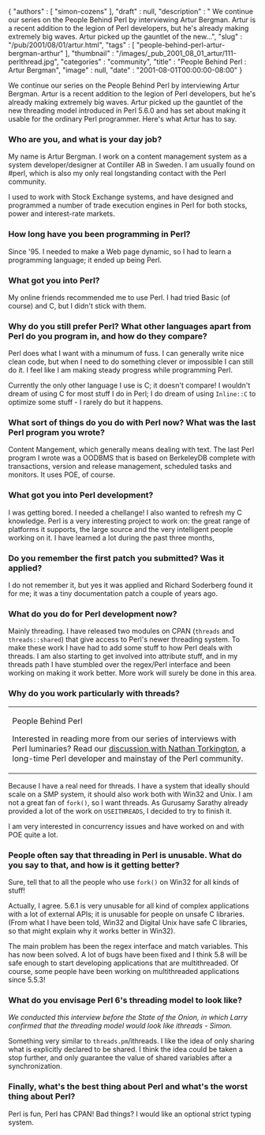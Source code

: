 {
   "authors" : [
      "simon-cozens"
   ],
   "draft" : null,
   "description" : " We continue our series on the People Behind Perl by interviewing Artur Bergman. Artur is a recent addition to the legion of Perl developers, but he's already making extremely big waves. Artur picked up the gauntlet of the new...",
   "slug" : "/pub/2001/08/01/artur.html",
   "tags" : [
      "people-behind-perl-artur-bergman-arthur"
   ],
   "thumbnail" : "/images/_pub_2001_08_01_artur/111-perlthread.jpg",
   "categories" : "community",
   "title" : "People Behind Perl : Artur Bergman",
   "image" : null,
   "date" : "2001-08-01T00:00:00-08:00"
}



We continue our series on the People Behind Perl by interviewing Artur Bergman. Artur is a recent addition to the legion of Perl developers, but he's already making extremely big waves. Artur picked up the gauntlet of the new threading model introduced in Perl 5.6.0 and has set about making it usable for the ordinary Perl programmer. Here's what Artur has to say.

### Who are you, and what is your day job?

My name is Artur Bergman. I work on a content management system as a system developer/designer at Contiller AB in Sweden. I am usually found on \#perl, which is also my only real longstanding contact with the Perl community.

I used to work with Stock Exchange systems, and have designed and programmed a number of trade execution engines in Perl for both stocks, power and interest-rate markets.

### How long have you been programming in Perl?

Since '95. I needed to make a Web page dynamic, so I had to learn a programming language; it ended up being Perl.

### What got you into Perl?

My online friends recommended me to use Perl. I had tried Basic (of course) and C, but I didn't stick with them.

### Why do you still prefer Perl? What other languages apart from Perl do you program in, and how do they compare?

Perl does what I want with a minumum of fuss. I can generally write nice clean code, but when I need to do something clever or impossible I can still do it. I feel like I am making steady progress while programming Perl.

Currently the only other language I use is C; it doesn't compare! I wouldn't dream of using C for most stuff I do in Perl; I do dream of using `Inline::C` to optimize some stuff - I rarely do but it happens.

### What sort of things do you do with Perl now? What was the last Perl program you wrote?

Content Mangement, which generally means dealing with text. The last Perl program I wrote was a OODBMS that is based on BerkeleyDB complete with transactions, version and release management, scheduled tasks and monitors. It uses POE, of course.

### What got you into Perl development?

I was getting bored. I needed a chellange! I also wanted to refresh my C knowledge. Perl is a very interesting project to work on: the great range of platforms it supports, the large source and the very intelligent people working on it. I have learned a lot during the past three months,

### Do you remember the first patch you submitted? Was it applied?

I do not remember it, but yes it was applied and Richard Soderberg found it for me; it was a tiny documentation patch a couple of years ago.

### What do you do for Perl development now?

Mainly threading. I have released two modules on CPAN (`threads` and `threads::shared`) that give access to Perl's newer threading system. To make these work I have had to add some stuff to how Perl deals with threads. I am also starting to get involved into attribute stuff, and in my threads path I have stumbled over the regex/Perl interface and been working on making it work better. More work will surely be done in this area.

### Why do you work particularly with threads?

<table>
<colgroup>
<col width="100%" />
</colgroup>
<tbody>
<tr class="odd">
<td><p>People Behind Perl</p>
<p>Interested in reading more from our series of interviews with Perl luminaries? Read our <a href="/pub/2001/07/03/nat.html">discussion with Nathan Torkington</a>, a long-time Perl developer and mainstay of the Perl community.</p></td>
</tr>
</tbody>
</table>

Because I have a real need for threads. I have a system that ideally should scale on a SMP system, it should also work both with Win32 and Unix. I am not a great fan of `fork()`, so I want threads. As Gurusamy Sarathy already provided a lot of the work on `USEITHREADS`, I decided to try to finish it.

I am very interested in concurrency issues and have worked on and with POE quite a lot.

### People often say that threading in Perl is unusable. What do you say to that, and how is it getting better?

Sure, tell that to all the people who use `fork()` on Win32 for all kinds of stuff!

Actually, I agree. 5.6.1 is very unusable for all kind of complex applications with a lot of external APIs; it is unusable for people on unsafe C libraries. (From what I have been told, Win32 and Digital Unix have safe C libraries, so that might explain why it works better in Win32).

The main problem has been the regex interface and match variables. This has now been solved. A lot of bugs have been fixed and I think 5.8 will be safe enough to start developing applications that are multithreaded. Of course, some people have been working on multithreaded applications since 5.5.3!

### What do you envisage Perl 6's threading model to look like?

*We conducted this interview before the State of the Onion, in which Larry confirmed that the threading model would look like ithreads - Simon.*

Something very similar to `threads.pm`/ithreads. I like the idea of only sharing what is explicitly declared to be shared. I think the idea could be taken a stop further, and only guarantee the value of shared variables after a synchronization.

### Finally, what's the best thing about Perl and what's the worst thing about Perl?

Perl is fun, Perl has CPAN! Bad things? I would like an optional strict typing system.

